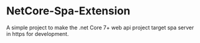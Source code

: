 # NetCore-Spa-Extension

A simple project to make the .net Core 7+ web api project target spa server in https for development.
